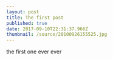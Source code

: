 ```yaml
---
layout: post
title: The first post
published: true
date: 2017-09-10T22:31:37.966Z
thumbnail: /source/20100926155525.jpg
---
```

the first one ever ever
